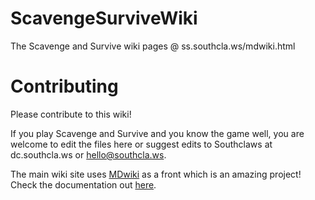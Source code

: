 # ScavengeSurviveWiki
The Scavenge and Survive wiki pages @ ss.southcla.ws/mdwiki.html

# Contributing
Please contribute to this wiki!

If you play Scavenge and Survive and you know the game well, you are welcome to edit the files here or suggest edits to Southclaws at dc.southcla.ws or hello@southcla.ws.

The main wiki site uses [MDwiki](http://dynalon.github.io/mdwiki/#!index.md) as a front which is an amazing project! Check the documentation out [here](http://dynalon.github.io/mdwiki/#!quickstart.md).
